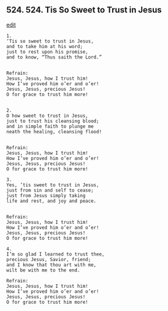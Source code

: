 
## 524.  524. Tis So Sweet to Trust in Jesus
[edit](https://docs.google.com/document/d/1bjNY0Yb0dmNMq7xjeHRUyoZrIkoXzBH5/edit?mode=html)






    1.
    ‘Tis so sweet to trust in Jesus,
    and to take him at his word;
    just to rest upon his promise,
    and to know, “Thus saith the Lord.”


    Refrain:
    Jesus, Jesus, how I trust him!
    How I’ve proved him o’er and o’er!
    Jesus, Jesus, precious Jesus!
    O for grace to trust him more!


    2.
    O how sweet to trust in Jesus,
    just to trust his cleansing blood;
    and in simple faith to plunge me
    neath the healing, cleansing flood!


    Refrain:
    Jesus, Jesus, how I trust him!
    How I’ve proved him o’er and o’er!
    Jesus, Jesus, precious Jesus!
    O for grace to trust him more!

    3.
    Yes, ’tis sweet to trust in Jesus,
    just from sin and self to cease;
    just from Jesus simply taking
    life and rest, and joy and peace.


    Refrain:
    Jesus, Jesus, how I trust him!
    How I’ve proved him o’er and o’er!
    Jesus, Jesus, precious Jesus!
    O for grace to trust him more!

    4.
    I’m so glad I learned to trust thee,
    precious Jesus, Savior, friend;
    and I know that thou art with me,
    wilt be with me to the end.

    Refrain:
    Jesus, Jesus, how I trust him!
    How I’ve proved him o’er and o’er!
    Jesus, Jesus, precious Jesus!
    O for grace to trust him more!

